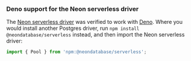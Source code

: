 ### Deno support for the Neon serverless driver

The [Neon serverless driver](https://github.com/neondatabase/serverless) was verified to work with [Deno](https://github.com/denoland/deno). Where you would install another Postgres driver, run `npm install @neondatabase/serverless` instead, and then import the Neon serverless driver:

  ```js
  import { Pool } from 'npm:@neondatabase/serverless';
  ```
